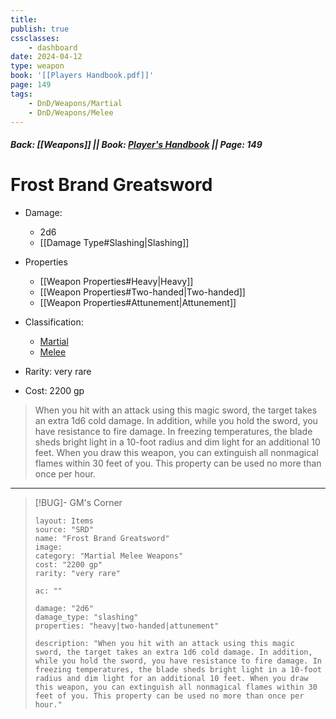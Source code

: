 ```yaml
---
title:
publish: true
cssclasses:
    - dashboard
date: 2024-04-12
type: weapon
book: '[[Players Handbook.pdf]]'
page: 149
tags:
    - DnD/Weapons/Martial
    - DnD/Weapons/Melee
---
```


##### Back: [[Weapons]] || Book: [Player's Handbook](https://drive.google.com/drive/folders/1O5bhpYizcIT5xxAoLOuzCRht_PVS7VSG?usp=sharing) || Page: 149

# Frost Brand Greatsword


- Damage:
    - 2d6
	- [[Damage Type#Slashing|Slashing]]
- Properties
    - [[Weapon Properties#Heavy|Heavy]]
    - [[Weapon Properties#Two-handed|Two-handed]]
    - [[Weapon Properties#Attunement|Attunement]]

- Classification:
    - [Martial](https://benl0.github.io/The-Editors-Dungeon/tags/DnD/Weapons/Martial)
    - [Melee](https://benl0.github.io/The-Editors-Dungeon/tags/DnD/Weapons/Melee)
- Rarity: very rare
- Cost: 2200 gp

> When you hit with an attack using this magic sword, the target takes an extra 1d6 cold damage. In addition, while you hold the sword, you have resistance to fire damage. In freezing temperatures, the blade sheds bright light in a 10-foot radius and dim light for an additional 10 feet. When you draw this weapon, you can extinguish all nonmagical flames within 30 feet of you. This property can be used no more than once per hour.

---

> [!BUG]- GM's Corner
>
> ```statblock
> layout: Items
> source: "SRD"
> name: "Frost Brand Greatsword"
> image: 
> category: "Martial Melee Weapons"
> cost: "2200 gp"
> rarity: "very rare"
>
> ac: ""
>
> damage: "2d6"
> damage_type: "slashing"
> properties: "heavy|two-handed|attunement"
>
> description: "When you hit with an attack using this magic sword, the target takes an extra 1d6 cold damage. In addition, while you hold the sword, you have resistance to fire damage. In freezing temperatures, the blade sheds bright light in a 10-foot radius and dim light for an additional 10 feet. When you draw this weapon, you can extinguish all nonmagical flames within 30 feet of you. This property can be used no more than once per hour."
> ```
